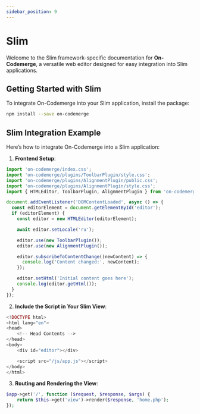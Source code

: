 ```yaml
---
sidebar_position: 9
---
```


# Slim

Welcome to the Slim framework-specific documentation for **On-Codemerge**, a versatile web editor designed for easy integration into Slim applications.

## Getting Started with Slim

To integrate On-Codemerge into your Slim application, install the package:

```bash
npm install --save on-codemerge
```

## Slim Integration Example

Here’s how to integrate On-Codemerge into a Slim application:

1. **Frontend Setup**:

```javascript title="public/js/app.js"
import 'on-codemerge/index.css';
import 'on-codemerge/plugins/ToolbarPlugin/style.css';
import 'on-codemerge/plugins/AlignmentPlugin/public.css';
import 'on-codemerge/plugins/AlignmentPlugin/style.css';
import { HTMLEditor, ToolbarPlugin, AlignmentPlugin } from 'on-codemerge';

document.addEventListener('DOMContentLoaded', async () => {
  const editorElement = document.getElementById('editor');
  if (editorElement) {
    const editor = new HTMLEditor(editorElement);

    await editor.setLocale('ru');

    editor.use(new ToolbarPlugin());
    editor.use(new AlignmentPlugin());

    editor.subscribeToContentChange((newContent) => {
      console.log('Content changed:', newContent);
    });

    editor.setHtml('Initial content goes here');
    console.log(editor.getHtml());
  }
});
```

2. **Include the Script in Your Slim View**:

```php title="templates/home.php"
<!DOCTYPE html>
<html lang="en">
<head>
    <!-- Head Contents -->
</head>
<body>
    <div id="editor"></div>

    <script src="/js/app.js"></script>
</body>
</html>
```

3. **Routing and Rendering the View**:

```php title="routes.php"
$app->get('/', function ($request, $response, $args) {
    return $this->get('view')->render($response, 'home.php');
});
```
